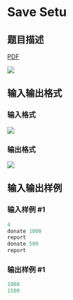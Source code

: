 # Save Setu

## 题目描述

[problemUrl]: https://uva.onlinejudge.org/index.php?option=com_onlinejudge&Itemid=8&category=279&page=show_problem&problem=3834

[PDF](https://uva.onlinejudge.org/external/124/p12403.pdf)

![](https://cdn.luogu.com.cn/upload/vjudge_pic/UVA12403/10333519e6822d74bebed07fb2181fd2cb79303b.png)

## 输入输出格式

### 输入格式

![](https://cdn.luogu.com.cn/upload/vjudge_pic/UVA12403/bdeb4b5e10c1648c75b300bec50b1e7d443b8cdf.png)

### 输出格式

![](https://cdn.luogu.com.cn/upload/vjudge_pic/UVA12403/e52388c3cbdddb858696bbf682fc886d9315b5b4.png)

## 输入输出样例

### 输入样例 #1

```cpp
4
donate 1000
report
donate 500
report
```


### 输出样例 #1

```cpp
1000
1500
```


